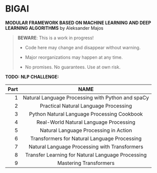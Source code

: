 # BIGAI

**MODULAR FRAMEWORK BASED ON MACHINE LEARNING AND DEEP LEARNING ALGORITHMS** by Aleksander Majos

> **BEWARE**: This is a work in progress!
>
> * Code here may change and disappear without warning.
>
> * Major reorganizations may happen at any time.
>
> * No promises. No guarantees. Use at own risk.

**TODO:**
**NLP CHALLENGE:**

Part|                                       NAME                                        
---:|:---------------------------------------------------------------------------------:
1|                 Natural Language Processing with Python and spaCy                 |1
2|                       Practical Natural Language Processing                       |2
3|                    Python Natural Language Processing Cookbook                    |3
4|                      Real-World Natural Language Processing                       |4
5|                       Natural Language Processing in Action                       |5
6|                   Transformers for Natural Language Processing                    |6
7|                                         Natural Language Processing with Transformers                                          |7
8|                   Transfer Learning for Natural Language Processing                    |8
9|                   Mastering Transformers                   |9

